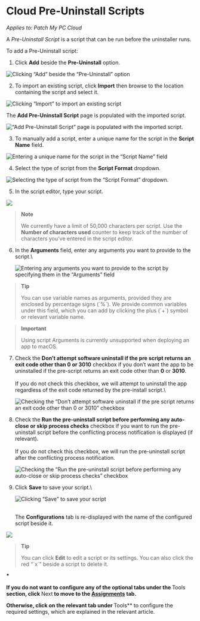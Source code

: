 # Cloud Pre-Uninstall Scripts

_Applies to: Patch My PC Cloud_

A _Pre-Uninstall Script_ is a script that can be run before the uninstaller runs.

To add a Pre-Uninstall script:

1. Click <strong>Add</strong> beside the <strong>Pre-Uninstall</strong> option.

![Clicking “Add” beside the “Pre-Uninstall” option](/_images/image-(2607).png "Clicking “Add” beside the “Pre-Uninstall” option")

2. To import an existing script, click <strong>Import</strong> then browse to the location containing the script and select it.

![Clicking “Import” to import an existing script](/_images/image-(2439).png "Clicking “Import” to import an existing script")

The <strong>Add Pre-Uninstall Script</strong> page is populated with the imported script.

![“Add Pre-Uninstall Script” page is populated with the imported script.](/_images/image-(2440).png "“Add Pre-Uninstall Script” page is populated with the imported script.")

3. To manually add a script, enter a unique name for the script in the <strong>Script Name</strong> field.

![Entering a unique name for the script in the “Script Name” field](/_images/image-(2441).png "Entering a unique name for the script in the “Script Name” field")

4. Select the type of script from the <strong>Script Format</strong> dropdown.

![Selecting the type of script from the “Script Format” dropdown.](/_images/image-(2442).png "Selecting the type of script from the “Script Format” dropdown.")

5. In the script editor, type your script.

![](/_images/image-(2443).png "")

<blockquote class="wp-block-quote">
<p><strong>Note</strong></p>
<p>We currently have a limit of 50,000 characters per script. Use the <strong>Number of characters used</strong> counter to keep track of the number of characters you’ve entered in the script editor.</p>
</blockquote>

6.  In the <strong>Arguments</strong> field, enter any arguments you want to provide to the script.\


    ![Entering any arguments you want to provide to the script by specifying them in the “Arguments” field](/_images/image-(2444).png "Entering any arguments you want to provide to the script by specifying them in the “Arguments” field")

<blockquote class="wp-block-quote">
<p><strong>Tip</strong></p>
<p>You can use variable names as arguments, provided they are enclosed by percentage signs (`%`). We provide common variables under this field, which you can add by clicking the plus (`+`) symbol or relevant variable name.</p>
</blockquote>

<blockquote class="wp-block-quote">
<p><strong>Important</strong></p>
<p>Using script Arguments is currently unsupported when deploying an app to macOS.</p>
</blockquote>

7.  Check the <strong>Don’t attempt software uninstall if the pre script returns an exit code other than 0 or 3010</strong> checkbox if you don’t want the app to be uninstalled if the pre-script returns an exit code other than <strong>0</strong> or <strong>3010</strong>.\
    \
    If you do not check this checkbox, we will attempt to uninstall the app regardless of the exit code returned by the pre-install script.\


    ![Checking the “Don’t attempt software uninstall if the pre script returns an exit code other than 0 or 3010” checkbox](/_images/image-(2445).png "Checking the “Don’t attempt software uninstall if the pre script returns an exit code other than 0 or 3010” checkbox")
8.  Check the <strong>Run the pre-uninstall script before performing any auto-close or skip process checks</strong> checkbox if you want to run the pre-uninstall script before the conflicting process notification is displayed (if relevant).\
    \
    If you do not check this checkbox, we will run the pre-uninstall script after the conflicting process notification.

    ![Checking the “Run the pre-uninstall script before performing any auto-close or skip process checks” checkbox](/_images/image-(2446).png "Checking the “Run the pre-uninstall script before performing any auto-close or skip process checks” checkbox")
9.  Click <strong>Save</strong> to save your script.\


    ![Clicking “Save” to save your script](/_images/image-(2447).png "Clicking “Save” to save your script")

    \
    The <strong>Configurations</strong> tab is re-displayed with the name of the configured script beside it.

![](/_images/image-(95).png "")

<blockquote class="wp-block-quote">
<p><strong>Tip</strong></p>
<p>You can click <strong>Edit</strong> to edit a script or its settings. You can also click the red “`x`” beside a script to delete it.</p>
</blockquote>

<strong>*

If you do not want to configure any of the optional tabs under the </strong>Tools<strong> section, click </strong>Next<strong> to move to the [Assignments](../../cloud-assignments-deployment-tab.md) tab.

Otherwise, click on the relevant tab under </strong>Tools** to configure the required settings, which are explained in the relevant article.